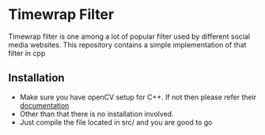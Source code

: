 # Timewrap Filter
Timewrap filter is one among a lot of popular filter used by different social media websites. This repository contains a simple implementation of that
filter in cpp

## Installation
  - Make sure you have openCV setup for C++. If not then please refer their [documentation](https://github.com/opencv/opencv)
  - Other than that there is no installation involved.
  - Just compile the file located in src/ and you are good to go
